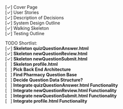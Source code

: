 [✓] Cover Page </br>
[✓] User Stories </br>
[✓] Description of Decisions </br>
[✓] System Design Outline </br>
[✓] Walking Skeleton </br>
[✓] Testing Outline </br>

TODO Shortlist: </br>
[✓] <b>Skeleton quizQuestionAnswer.html</b> </br>
[✓] <b>Skeleton newQuestionReview.html</b> </br>
[✓] <b>Skeleton newQuestionSubmit.html</b> </br>
[&nbsp;&nbsp;&nbsp;] <b>Skeleton profile.html</b> </br>
[&nbsp;&nbsp;&nbsp;] <b>Pick Back End Architecture</b> </br>
[&nbsp;&nbsp;&nbsp;] <b>Find Pharmacy Question Base</b> </br>
[&nbsp;&nbsp;&nbsp;] <b>Decide Question Data Structure?</b> </br>
[&nbsp;&nbsp;&nbsp;] <b>Integrate quizQuestionAnswer.html Functionality </b> </br>
[&nbsp;&nbsp;&nbsp;] <b>Integrate newQuestionReview.html Functionality</b> </br>
[&nbsp;&nbsp;&nbsp;] <b>Integrate newQuestionSubmit.html Functionality</b> </br>
[&nbsp;&nbsp;&nbsp;] <b>Integrate profile.html Functionality</b> </br>
